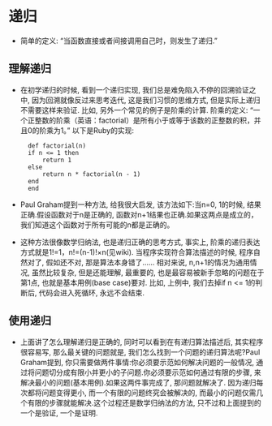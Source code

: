 # 递归
* 简单的定义: “当函数直接或者间接调用自己时，则发生了递归.”
## 理解递归
* 在初学递归的时候, 看到一个递归实现, 我们总是难免陷入不停的回溯验证之中, 因为回溯就像反过来思考迭代, 这是我们习惯的思维方式, 但是实际上递归不需要这样来验证. 比如, 另外一个常见的例子是阶乘的计算. 阶乘的定义: “一个正整数的阶乘（英语：factorial）是所有小于或等于该数的正整数的积，并且0的阶乘为1。” 以下是Ruby的实现:

		def factorial(n) 
  		if n <= 1 then
    		return 1
  		else
    		return n * factorial(n - 1)
  		end
		end
* Paul Graham提到一种方法, 给我很大启发, 该方法如下:当n=0, 1的时候, 结果正确.假设函数对于n是正确的, 函数对n+1结果也正确.如果这两点是成立的，我们知道这个函数对于所有可能的n都是正确的。
* 这种方法很像数学归纳法, 也是递归正确的思考方式, 事实上, 阶乘的递归表达方式就是1!=1，n!=(n-1)!×n(见wiki). 当程序实现符合算法描述的时候, 程序自然对了, 假如还不对, 那是算法本身错了…… 相对来说, n,n+1的情况为通用情况, 虽然比较复杂, 但是还能理解, 最重要的, 也是最容易被新手忽略的问题在于第1点, 也就是基本用例(base case)要对. 比如, 上例中, 我们去掉if n <= 1的判断后, 代码会进入死循环, 永远不会结束.
## 使用递归
* 上面讲了怎么理解递归是正确的, 同时可以看到在有递归算法描述后, 其实程序很容易写, 那么最关键的问题就是, 我们怎么找到一个问题的递归算法呢?Paul Graham提到, 你只需要做两件事情:你必须要示范如何解决问题的一般情况, 通过将问题切分成有限小并更小的子问题.你必须要示范如何通过有限的步骤, 来解决最小的问题(基本用例).如果这两件事完成了, 那问题就解决了. 因为递归每次都将问题变得更小, 而一个有限的问题终究会被解决的, 而最小的问题仅需几个有限的步骤就能解决.这个过程还是数学归纳法的方法, 只不过和上面提到的一个是验证, 一个是证明.

